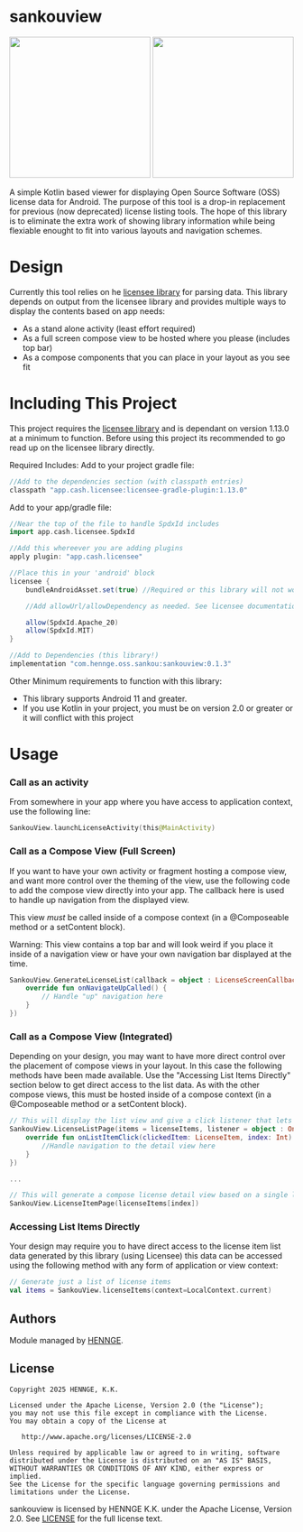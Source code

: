 # sankouview
[<img src="https://github.com/user-attachments/assets/f60a5cec-1741-485f-a74b-75d167443920" width="250"/>](https://github.com/user-attachments/assets/f60a5cec-1741-485f-a74b-75d167443920)
[<img src="https://github.com/user-attachments/assets/68052e23-6a4f-45e5-8765-16eb5a72e29f" width="250"/>](https://github.com/user-attachments/assets/68052e23-6a4f-45e5-8765-16eb5a72e29f)

A simple Kotlin based viewer for displaying Open Source Software (OSS) license data for Android. The purpose of this tool is a drop-in replacement for previous (now deprecated) license listing tools. The hope of this library is to eliminate the extra work of showing library information while being flexiable enought to fit into various layouts and navigation schemes.

# Design
Currently this tool relies on he [licensee library](https://github.com/cashapp/licensee) for parsing data. 
This library depends on output from the licensee library and provides multiple ways to display the contents based on app needs:
- As a stand alone activity (least effort required)
- As a full screen compose view to be hosted where you please (includes top bar)
- As a compose components that you can place in your layout as you see fit

# Including This Project
This project requires the [licensee library](https://github.com/cashapp/licensee) and is dependant on version 1.13.0 at a minimum to function. Before using this project its recommended to go read up on the licensee library directly.

Required Includes:
Add to your project gradle file:
```gradle
//Add to the dependencies section (with classpath entries)
classpath "app.cash.licensee:licensee-gradle-plugin:1.13.0"
```

Add to your app/gradle file:
```gradle
//Near the top of the file to handle SpdxId includes
import app.cash.licensee.SpdxId

//Add this whereever you are adding plugins
apply plugin: "app.cash.licensee"

//Place this in your 'android' block
licensee {
    bundleAndroidAsset.set(true) //Required or this library will not work

    //Add allowUrl/allowDependency as needed. See licensee documentation.

    allow(SpdxId.Apache_20)
    allow(SpdxId.MIT)
}

//Add to Dependencies (this library!)
implementation "com.hennge.oss.sankou:sankouview:0.1.3"
```


Other Minimum requirements to function with this library:
- This library supports Android 11 and greater.
- If you use Kotlin in your project, you must be on version 2.0 or greater or it will conflict with this project

# Usage
### Call as an activity
From somewhere in your app where you have access to application context, use the following line:
```kotlin
SankouView.launchLicenseActivity(this@MainActivity)
```

### Call as a Compose View (Full Screen)
If you want to have your own activity or fragment hosting a compose view, and want more control over the theming of the view, use the following code to add the compose view directly into your app. The callback here is used to handle up navigation from the displayed view. 

This view *must* be called inside of a compose context (in a @Composeable method or a setContent block).

Warning: This view contains a top bar and will look weird if you place it inside of a navigation view or have your own navigation bar displayed at the time.
```kotlin
SankouView.GenerateLicenseList(callback = object : LicenseScreenCallback {
    override fun onNavigateUpCalled() {
        // Handle "up" navigation here
    }
})
```

### Call as a Compose View (Integrated)
Depending on your design, you may want to have more direct control over the placement of compose views in your layout. In this case the following methods have been made available. Use the "Accessing List Items Directly" section below to get direct access to the list data. As with the other compose views, this must be hosted inside of a compose context (in a @Composeable method or a setContent block).
```kotlin
// This will display the list view and give a click listener that lets you know which index and item was selected
SankouView.LicenseListPage(items = licenseItems, listener = object : OnListInteraction {
    override fun onListItemClick(clickedItem: LicenseItem, index: Int) {
        //Handle navigation to the detail view here
    }
})

...

// This will generate a compose license detail view based on a single licence item
SankouView.LicenseItemPage(licenseItems[index])
```

### Accessing List Items Directly
Your design may require you to have direct access to the license item list data generated by this library (using Licensee) this data can be accessed using the following method with any form of application or view context:
```kotlin
// Generate just a list of license items
val items = SankouView.licenseItems(context=LocalContext.current)
```

## Authors

Module managed by [HENNGE](https://github.com/HENNGE).

## License
```
Copyright 2025 HENNGE, K.K.

Licensed under the Apache License, Version 2.0 (the "License");
you may not use this file except in compliance with the License.
You may obtain a copy of the License at

   http://www.apache.org/licenses/LICENSE-2.0

Unless required by applicable law or agreed to in writing, software
distributed under the License is distributed on an "AS IS" BASIS,
WITHOUT WARRANTIES OR CONDITIONS OF ANY KIND, either express or implied.
See the License for the specific language governing permissions and
limitations under the License.
```

sankouview is licensed by HENNGE K.K. under the Apache License, Version 2.0. See [LICENSE](LICENSE) for the full license text.
